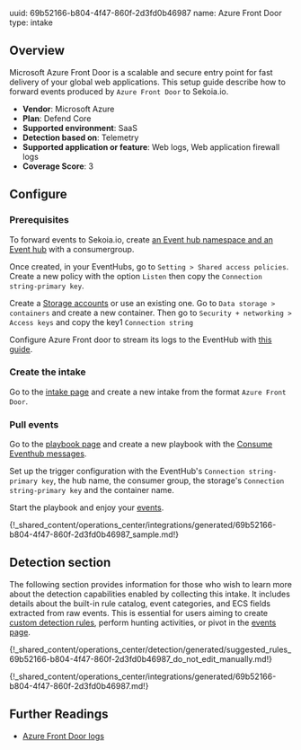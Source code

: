 uuid: 69b52166-b804-4f47-860f-2d3fd0b46987
name: Azure Front Door
type: intake

## Overview

Microsoft Azure Front Door is a scalable and secure entry point for fast delivery of your global web applications. This setup guide describe how to forward events produced by `Azure Front Door` to Sekoia.io.

- **Vendor**: Microsoft Azure
- **Plan**: Defend Core
- **Supported environment**: SaaS
- **Detection based on**: Telemetry
- **Supported application or feature**: Web logs, Web application firewall logs
- **Coverage Score**: 3

## Configure

### Prerequisites

To forward events to Sekoia.io, create [an Event hub namespace and an Event hub](https://docs.microsoft.com/en-us/azure/event-hubs/event-hubs-create) with a consumergroup.

Once created, in your EventHubs, go to `Setting > Shared access policies`.
Create a new policy with the option `Listen` then copy the `Connection string-primary key`.

Create a [Storage accounts](https://docs.microsoft.com/en-us/azure/storage/common/storage-account-create) or use an existing one. Go to `Data storage > containers` and create a new container.
Then go to `Security + networking > Access keys` and copy the key1 `Connection string`

Configure Azure Front door to stream its logs to the EventHub with [this guide](https://docs.microsoft.com/en-us/azure/frontdoor/standard-premium/how-to-logs#configure-logs).

### Create the intake

Go to the [intake page](https://app.sekoia.io/operations/intakes) and create a new intake from the format `Azure Front Door`.

### Pull events

Go to the [playbook page](https://app.sekoia.io/operations/playbooks) and create a new playbook with the [Consume Eventhub messages](/xdr/features/automate/library/microsoft-azure.md#consume-eventhub-messages). 

Set up the trigger configuration with the EventHub's `Connection string-primary key`, the hub name, the consumer group, the storage's `Connection string-primary key` and the container name.

Start the playbook and enjoy your [events](https://app.sekoia.io/operations/events).

{!_shared_content/operations_center/integrations/generated/69b52166-b804-4f47-860f-2d3fd0b46987_sample.md!}

## Detection section

The following section provides information for those who wish to learn more about the detection capabilities enabled by collecting this intake. It includes details about the built-in rule catalog, event categories, and ECS fields extracted from raw events. This is essential for users aiming to create [custom detection rules](/docs/xdr/features/detect/sigma.md), perform hunting activities, or pivot in the [events page](/docs/xdr/features/investigate/events.md).

{!_shared_content/operations_center/detection/generated/suggested_rules_69b52166-b804-4f47-860f-2d3fd0b46987_do_not_edit_manually.md!}

{!_shared_content/operations_center/integrations/generated/69b52166-b804-4f47-860f-2d3fd0b46987.md!}

## Further Readings

- [Azure Front Door logs](https://docs.microsoft.com/en-us/azure/frontdoor/standard-premium/how-to-logs)
